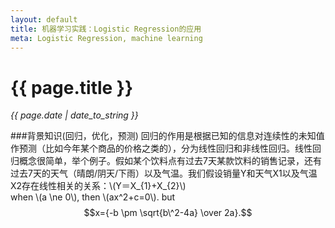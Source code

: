 ```yaml
---
layout: default
title: 机器学习实践：Logistic Regression的应用
meta: Logistic Regression, machine learning
---
```

# {{ page.title }}
*{{ page.date | date_to_string }}*   

###背景知识(回归，优化，预测)
回归的作用是根据已知的信息对连续性的未知值作预测（比如今年某个商品的价格之类的），分为线性回归和非线性回归。线性回归概念很简单，举个例子。假如某个饮料点有过去7天某款饮料的销售记录，还有过去7天的天气（晴朗/阴天/下雨）以及气温。我们假设销量Y和天气X1以及气温X2存在线性相关的关系：\\(Y＝X_{1}+X_{2}\\)   
when \\(a \ne 0\\), then \\(ax\^2+c=0\\). but $$x={-b \pm \sqrt{b\^2-4a} \over 2a}.$$
